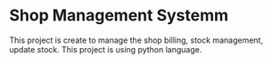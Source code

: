 # Shop Management Systemm
 This project is create to manage the shop billing, stock management, update stock.
 This project is using python language.
 
